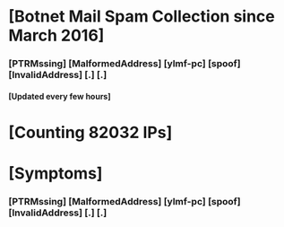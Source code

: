 # [Botnet Mail Spam Collection since March 2016]
### [PTRMssing] [MalformedAddress] [ylmf-pc] [spoof] [InvalidAddress] [.] [.]
#### [Updated every few hours]

# [Counting 82032 IPs]

# [Symptoms] 
###   [PTRMssing] [MalformedAddress] [ylmf-pc] [spoof] [InvalidAddress] [.] [.]
